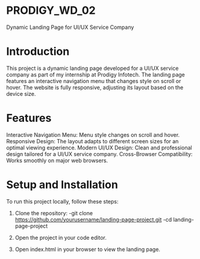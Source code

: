 # PRODIGY_WD_02
Dynamic Landing Page for UI/UX Service Company

# Introduction
This project is a dynamic landing page developed for a UI/UX service company as part of my internship at Prodigy Infotech. The landing page features an interactive navigation menu that changes style on scroll or hover. The website is fully responsive, adjusting its layout based on the device size.

# Features
Interactive Navigation Menu: Menu style changes on scroll and hover.
Responsive Design: The layout adapts to different screen sizes for an optimal viewing experience.
Modern UI/UX Design: Clean and professional design tailored for a UI/UX service company.
Cross-Browser Compatibility: Works smoothly on major web browsers.

# Setup and Installation
To run this project locally, follow these steps:
1. Clone the repository:
 -git clone https://github.com/yourusername/landing-page-project.git
 -cd landing-page-project
  
2. Open the project in your code editor.
3. Open index.html in your browser to view the landing page.
